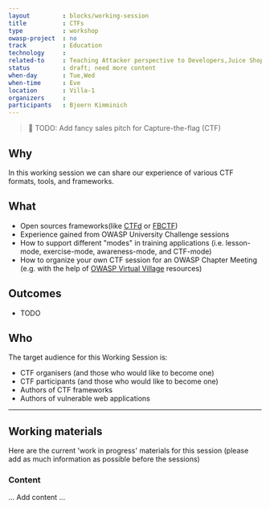 ```yaml
---
layout         : blocks/working-session
title          : CTFs
type           : workshop
owasp-project  : no
track          : Education
technology     :
related-to     : Teaching Attacker perspective to Developers,Juice Shop
status         : draft; need more content
when-day       : Tue,Wed
when-time      : Eve
location       : Villa-1
organizers     :
participants   : Bjoern Kimminich
---
```


> :triangular_flag_on_post: TODO: Add fancy sales pitch for
> Capture-the-flag (CTF)

## Why

In this working session we can share our experience of various CTF
formats, tools, and frameworks.

## What

- Open sources frameworks(like [CTFd](https://ctfd.io) or
  [FBCTF](https://github.com/facebook/fbctf))
- Experience gained from OWASP University Challenge sessions
- How to support different "modes" in training applications (i.e.
  lesson-mode, exercise-mode, awareness-mode, and CTF-mode)
- How to organize your own CTF session for an OWASP Chapter Meeting
  (e.g. with the help of
  [OWASP Virtual Village](https://www.owasp.org/index.php/OWASP_Virtual_Village_Project)
  resources)


## Outcomes

- TODO

## Who

The target audience for this Working Session is:

- CTF organisers (and those who would like to become one)
- CTF participants (and those who would like to become one)
- Authors of CTF frameworks
- Authors of vulnerable web applications

--- 

## Working materials

Here are the current 'work in progress' materials for this session (please add as much information as possible before the sessions)

### Content

... Add content ...
